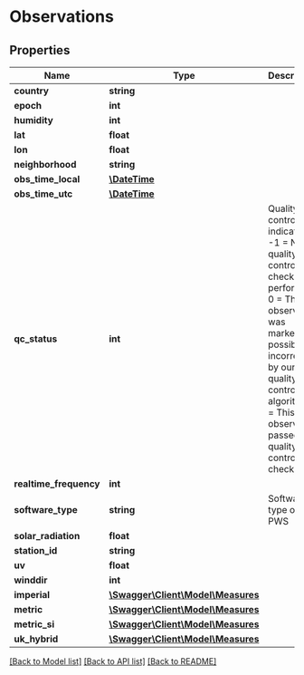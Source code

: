 # Observations

## Properties
Name | Type | Description | Notes
------------ | ------------- | ------------- | -------------
**country** | **string** |  | [optional] 
**epoch** | **int** |  | [optional] 
**humidity** | **int** |  | [optional] 
**lat** | **float** |  | [optional] 
**lon** | **float** |  | [optional] 
**neighborhood** | **string** |  | [optional] 
**obs_time_local** | [**\DateTime**](\DateTime.md) |  | [optional] 
**obs_time_utc** | [**\DateTime**](\DateTime.md) |  | [optional] 
**qc_status** | **int** | Quality control indicator. -1 &#x3D; No quality control check performed 0 &#x3D; This observation was marked as possibly incorrect by our quality control algorithm 1 &#x3D; This observation passed quality control checks | [optional] 
**realtime_frequency** | **int** |  | [optional] 
**software_type** | **string** | Software type of the PWS | [optional] 
**solar_radiation** | **float** |  | [optional] 
**station_id** | **string** |  | [optional] 
**uv** | **float** |  | [optional] 
**winddir** | **int** |  | [optional] 
**imperial** | [**\Swagger\Client\Model\Measures**](Measures.md) |  | [optional] 
**metric** | [**\Swagger\Client\Model\Measures**](Measures.md) |  | [optional] 
**metric_si** | [**\Swagger\Client\Model\Measures**](Measures.md) |  | [optional] 
**uk_hybrid** | [**\Swagger\Client\Model\Measures**](Measures.md) |  | [optional] 

[[Back to Model list]](../README.md#documentation-for-models) [[Back to API list]](../README.md#documentation-for-api-endpoints) [[Back to README]](../README.md)



